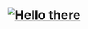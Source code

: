 <h1 align="center">
	<a href="https://git.io/typing-svg"><img src="https://readme-typing-svg.herokuapp.com?font=Tourney&size=30&pause=1000&color=FFE919&background=000000&center=true&vCenter=true&width=440&height=60&lines=Hello+there!+%F0%9F%91%8B+" alt="Hello there" /></a>
</h1>

<!--
### Hi there 👋
**belenmr/belenmr** is a ✨ _special_ ✨ repository because its `README.md` (this file) appears on your GitHub profile.

Here are some ideas to get you started:

- 🔭 I’m currently working on ...
- 🌱 I’m currently learning ...
- 👯 I’m looking to collaborate on ...
- 🤔 I’m looking for help with ...
- 💬 Ask me about ...
- 📫 How to reach me: ...
- 😄 Pronouns: ...
- ⚡ Fun fact: ...
-->
